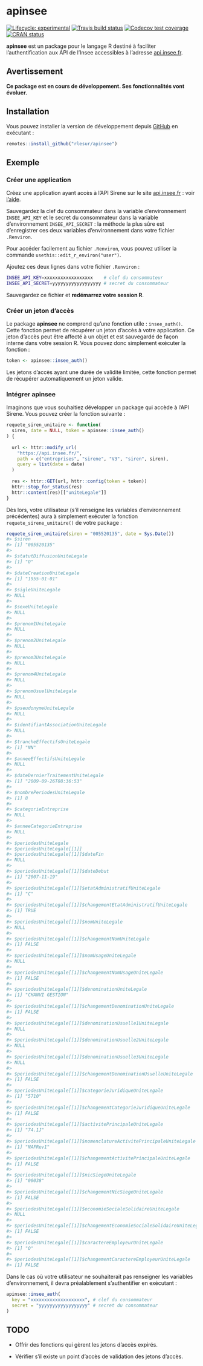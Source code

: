 
<!-- README.md is generated from README.Rmd. Please edit that file -->

# apinsee

<!-- badges: start -->

[![Lifecycle:
experimental](https://img.shields.io/badge/lifecycle-experimental-orange.svg)](https://www.tidyverse.org/lifecycle/#experimental)
[![Travis build
status](https://travis-ci.org/RLesur/apinsee.svg?branch=master)](https://travis-ci.org/RLesur/apinsee)
[![Codecov test
coverage](https://codecov.io/gh/RLesur/apinsee/branch/master/graph/badge.svg)](https://codecov.io/gh/RLesur/apinsee?branch=master)
[![CRAN
status](https://www.r-pkg.org/badges/version/apinsee)](https://cran.r-project.org/package=apinsee)
<!-- badges: end -->

**apinsee** est un package pour le langage R destiné à faciliter
l’authentification aux API de l’Insee accessibles à l’adresse
[api.insee.fr](https://api.insee.fr/).

## Avertissement

**Ce package est en cours de développement. Ses fonctionnalités vont
évoluer.**

## Installation

Vous pouvez installer la version de développement depuis
[GitHub](https://github.com/) en exécutant :

``` r
remotes::install_github("rlesur/apinsee")
```

## Exemple

### Créer une application

Créez une application ayant accès à l’API Sirene sur le site
[api.insee.fr](https://api.insee.fr/) : voir
[l’aide](https://api.insee.fr/catalogue/site/themes/wso2/subthemes/insee/pages/help.jag).

Sauvegardez la clef du consommateur dans la variable d’environnement
`INSEE_API_KEY` et le secret du consommateur dans la variable
d’environnement `INSEE_API_SECRET` : la méthode la plus sûre est
d’enregistrer ces deux variables d’environnement dans votre fichier
`.Renviron`.

Pour accéder facilement au fichier `.Renviron`, vous pouvez utiliser la
commande `usethis::edit_r_environ("user")`.

Ajoutez ces deux lignes dans votre fichier `.Renviron` :

``` bash
INSEE_API_KEY=xxxxxxxxxxxxxxxxxx    # clef du consommateur
INSEE_API_SECRET=yyyyyyyyyyyyyyyyyy # secret du consommateur
```

Sauvegardez ce fichier et **redémarrez votre session R**.

### Créer un jeton d’accès

Le package **apinsee** ne comprend qu’une fonction utile :
`insee_auth()`. Cette fonction permet de récupérer un jeton d’accès à
votre application. Ce jeton d’accès peut être affecté à un objet et est
sauvegardé de façon interne dans votre session R. Vous pouvez donc
simplement exécuter la fonction :

``` r
token <- apinsee::insee_auth()
```

Les jetons d’accès ayant une durée de validité limitée, cette fonction
permet de récupérer automatiquement un jeton valide.

### Intégrer **apinsee**

Imaginons que vous souhaitiez développer un package qui accède à l’API
Sirene. Vous pouvez créer la fonction suivante :

``` r
requete_siren_unitaire <- function(
  siren, date = NULL, token = apinsee::insee_auth()
) {
  
  url <- httr::modify_url(
    "https://api.insee.fr/", 
    path = c("entreprises", "sirene", "V3", "siren", siren), 
    query = list(date = date)
  )
  
  res <- httr::GET(url, httr::config(token = token))
  httr::stop_for_status(res)
  httr::content(res)[["uniteLegale"]]
}
```

Dès lors, votre utilisateur (s’il renseigne les variables
d’environnement précédentes) aura à simplement exécuter la fonction
`requete_sirene_unitaire()` de votre package :

``` r
requete_siren_unitaire(siren = "005520135", date = Sys.Date())
#> $siren
#> [1] "005520135"
#> 
#> $statutDiffusionUniteLegale
#> [1] "O"
#> 
#> $dateCreationUniteLegale
#> [1] "1955-01-01"
#> 
#> $sigleUniteLegale
#> NULL
#> 
#> $sexeUniteLegale
#> NULL
#> 
#> $prenom1UniteLegale
#> NULL
#> 
#> $prenom2UniteLegale
#> NULL
#> 
#> $prenom3UniteLegale
#> NULL
#> 
#> $prenom4UniteLegale
#> NULL
#> 
#> $prenomUsuelUniteLegale
#> NULL
#> 
#> $pseudonymeUniteLegale
#> NULL
#> 
#> $identifiantAssociationUniteLegale
#> NULL
#> 
#> $trancheEffectifsUniteLegale
#> [1] "NN"
#> 
#> $anneeEffectifsUniteLegale
#> NULL
#> 
#> $dateDernierTraitementUniteLegale
#> [1] "2009-09-26T08:36:53"
#> 
#> $nombrePeriodesUniteLegale
#> [1] 8
#> 
#> $categorieEntreprise
#> NULL
#> 
#> $anneeCategorieEntreprise
#> NULL
#> 
#> $periodesUniteLegale
#> $periodesUniteLegale[[1]]
#> $periodesUniteLegale[[1]]$dateFin
#> NULL
#> 
#> $periodesUniteLegale[[1]]$dateDebut
#> [1] "2007-11-19"
#> 
#> $periodesUniteLegale[[1]]$etatAdministratifUniteLegale
#> [1] "C"
#> 
#> $periodesUniteLegale[[1]]$changementEtatAdministratifUniteLegale
#> [1] TRUE
#> 
#> $periodesUniteLegale[[1]]$nomUniteLegale
#> NULL
#> 
#> $periodesUniteLegale[[1]]$changementNomUniteLegale
#> [1] FALSE
#> 
#> $periodesUniteLegale[[1]]$nomUsageUniteLegale
#> NULL
#> 
#> $periodesUniteLegale[[1]]$changementNomUsageUniteLegale
#> [1] FALSE
#> 
#> $periodesUniteLegale[[1]]$denominationUniteLegale
#> [1] "CHANVI GESTION"
#> 
#> $periodesUniteLegale[[1]]$changementDenominationUniteLegale
#> [1] FALSE
#> 
#> $periodesUniteLegale[[1]]$denominationUsuelle1UniteLegale
#> NULL
#> 
#> $periodesUniteLegale[[1]]$denominationUsuelle2UniteLegale
#> NULL
#> 
#> $periodesUniteLegale[[1]]$denominationUsuelle3UniteLegale
#> NULL
#> 
#> $periodesUniteLegale[[1]]$changementDenominationUsuelleUniteLegale
#> [1] FALSE
#> 
#> $periodesUniteLegale[[1]]$categorieJuridiqueUniteLegale
#> [1] "5710"
#> 
#> $periodesUniteLegale[[1]]$changementCategorieJuridiqueUniteLegale
#> [1] FALSE
#> 
#> $periodesUniteLegale[[1]]$activitePrincipaleUniteLegale
#> [1] "74.1J"
#> 
#> $periodesUniteLegale[[1]]$nomenclatureActivitePrincipaleUniteLegale
#> [1] "NAFRev1"
#> 
#> $periodesUniteLegale[[1]]$changementActivitePrincipaleUniteLegale
#> [1] FALSE
#> 
#> $periodesUniteLegale[[1]]$nicSiegeUniteLegale
#> [1] "00038"
#> 
#> $periodesUniteLegale[[1]]$changementNicSiegeUniteLegale
#> [1] FALSE
#> 
#> $periodesUniteLegale[[1]]$economieSocialeSolidaireUniteLegale
#> NULL
#> 
#> $periodesUniteLegale[[1]]$changementEconomieSocialeSolidaireUniteLegale
#> [1] FALSE
#> 
#> $periodesUniteLegale[[1]]$caractereEmployeurUniteLegale
#> [1] "O"
#> 
#> $periodesUniteLegale[[1]]$changementCaractereEmployeurUniteLegale
#> [1] FALSE
```

Dans le cas où votre utilisateur ne souhaiterait pas renseigner les
variables d’environnement, il devra préalablement s’authentifier en
exécutant :

``` r
apinsee::insee_auth(
  key = "xxxxxxxxxxxxxxxxxxxx", # clef du consommateur
  secret = "yyyyyyyyyyyyyyyyyy" # secret du consommateur
)
```

## TODO

  - Offrir des fonctions qui gèrent les jetons d’accès expirés.

  - Vérifier s’il existe un point d’accès de validation des jetons
    d’accès.
